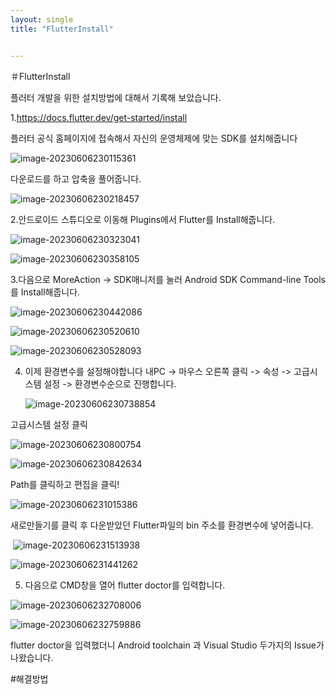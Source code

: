 ```yaml
---
layout: single
title: "FlutterInstall"


---
```


＃FlutterInstall

플러터 개발을 위한 설치방법에 대해서 기록해 보았습니다.

1.https://docs.flutter.dev/get-started/install

플러터 공식 홈페이지에 접속해서 자신의 운영체제에 맞는 SDK를 설치해줍니다

![image-20230606230115361](D:\Project\limkk90.github.io\limkk90.github.io\images\2023-06-06-FlutterInstall\image-20230606230115361.png)

다운로드를 하고 압축을 풀어줍니다.

![image-20230606230218457](D:\Project\limkk90.github.io\limkk90.github.io\images\2023-06-06-FlutterInstall\image-20230606230218457.png)

2.안드로이드 스튜디오로 이동해 Plugins에서 Flutter를 Install해줍니다.

![image-20230606230323041](D:\Project\limkk90.github.io\limkk90.github.io\images\2023-06-06-FlutterInstall\image-20230606230323041.png)

![image-20230606230358105](D:\Project\limkk90.github.io\limkk90.github.io\images\2023-06-06-FlutterInstall\image-20230606230358105.png)

3.다음으로 MoreAction -> SDK매니저를 눌러 Android SDK Command-line Tools를 Install해줍니다.

![image-20230606230442086](D:\Project\limkk90.github.io\limkk90.github.io\images\2023-06-06-FlutterInstall\image-20230606230442086.png)

![image-20230606230520610](D:\Project\limkk90.github.io\limkk90.github.io\images\2023-06-06-FlutterInstall\image-20230606230520610.png)

![image-20230606230528093](D:\Project\limkk90.github.io\limkk90.github.io\images\2023-06-06-FlutterInstall\image-20230606230528093.png)

4. 이제 환경변수를 설정해야합니다 내PC -> 마우스 오른쪽 클릭 -> 속성 -> 고급시스템 설정 -> 환경변수순으로 진행합니다.

   ![image-20230606230738854](D:\Project\limkk90.github.io\limkk90.github.io\images\2023-06-06-FlutterInstall\image-20230606230738854.png)

고급시스템 설정 클릭

![image-20230606230800754](D:\Project\limkk90.github.io\limkk90.github.io\images\2023-06-06-FlutterInstall\image-20230606230800754.png)

![image-20230606230842634](D:\Project\limkk90.github.io\limkk90.github.io\images\2023-06-06-FlutterInstall\image-20230606230842634.png)

Path를 클릭하고 편집을 클릭!

![image-20230606231015386](D:\Project\limkk90.github.io\limkk90.github.io\images\2023-06-06-FlutterInstall\image-20230606231015386.png)

새로만들기를 클릭 후 다운받았던 Flutter파일의 bin 주소를 환경변수에 넣어줍니다.

​															 ![image-20230606231513938](D:\Project\limkk90.github.io\limkk90.github.io\images\2023-06-06-FlutterInstall\image-20230606231513938.png)

![image-20230606231441262](D:\Project\limkk90.github.io\limkk90.github.io\images\2023-06-06-FlutterInstall\image-20230606231441262.png)

5. 다음으로 CMD창을 열어 flutter doctor를 입력합니다.

![image-20230606232708006](D:\Project\limkk90.github.io\limkk90.github.io\images\2023-06-06-FlutterInstall\image-20230606232708006.png)

![image-20230606232759886](D:\Project\limkk90.github.io\limkk90.github.io\images\2023-06-06-FlutterInstall\image-20230606232759886.png)

flutter doctor을 입력했더니 Android toolchain 과 Visual Studio 두가지의 Issue가 나왔습니다.

#해결방법

